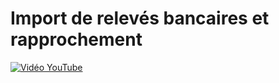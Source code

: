 # Import de relevés bancaires et rapprochement

[![Vidéo YouTube](http://img.youtube.com/vi/kbvroA81cco/0.jpg )](https://www.youtube.com/embed/kbvroA81cco)

